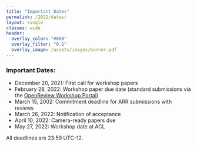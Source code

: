 ```yaml
---
title: "Important Dates"
permalink: /2022/dates/
layout: single
classes: wide
header:
  overlay_color: "#000"
  overlay_filter: "0.1"
  overlay_image: /assets/images/banner.pdf
---
```


### Important Dates:

* December 20, 2021: First call for workshop papers 
* February 28, 2022: Workshop paper due date (standard submissions via the [OpenReview Workshop Portal](https://openreview.net/group?id=aclweb.org/ACL/2022/Workshop/WASSA))
* March 15, 2002: Commitment deadline for ARR submissions with reviews
* March 26, 2022: Notification of acceptance 
* April 10, 2022: Camera-ready papers due 
* May 27, 2022: Workshop date at ACL

All deadlines are 23:59 UTC-12.
